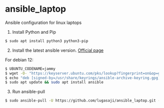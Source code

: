 # ansible_laptop
Ansible configuration for linux laptops

1. Install Python and Pip


```bash
$ sudo apt install python3 python3-pip

```

2. Install the latest ansible version. [Official page](https://docs.ansible.com/ansible/latest/installation_guide/installation_distros.html#installing-ansible-on-debian) 

For debian 12:

```bash
$ UBUNTU_CODENAME=jammy
$ wget -O- "https://keyserver.ubuntu.com/pks/lookup?fingerprint=on&op=get&search=0x6125E2A8C77F2818FB7BD15B93C4A3FD7BB9C367" | sudo gpg --dearmour -o /usr/share/keyrings/ansible-archive-keyring.gpg
$ echo "deb [signed-by=/usr/share/keyrings/ansible-archive-keyring.gpg] http://ppa.launchpad.net/ansible/ansible/ubuntu $UBUNTU_CODENAME main" | sudo tee /etc/apt/sources.list.d/ansible.list
$ sudo apt update && sudo apt install ansible
```

3. Run ansible-pull

```bash
$ sudo ansible-pull -U https://github.com/lugasaji/ansible_laptop.git --extra-vars "home=<home-directory> user=<local_user> group=<group_local_user>"
```
